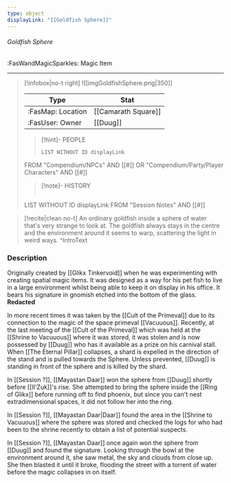 ```yaml
---
type: object
displayLink: "[[Goldfish Sphere]]"
---
```


###### Goldfish Sphere
<span class="sub2">:FasWandMagicSparkles: Magic Item</span>
___

> [!infobox|no-t right]
> ![[imgGoldfishSphere.png|350]]
>
> | Type | Stat |
> | ---- | ---- |
> | :FasMap: Location | [[Camarath Square]] |
> | :FasUser: Owner | [[Duug]] |
>
>>[!hint]- PEOPLE
>>```dataview
>>LIST WITHOUT ID displayLink
>FROM "Compendium/NPCs" AND [[#]] OR "Compendium/Party/Player Characters" AND [[#]]
>
>>[!note]- HISTORY
>>```dataview
>LIST WITHOUT ID displayLink
>FROM "Session Notes" AND [[#]]

> [!recite|clean no-t]
>	An ordinary goldfish inside a sphere of water that's very strange to look at. The goldfish always stays in the centre and the environment around it seems to warp, scattering the light in weird ways.
>^IntroText

### Description
Originally created by [[Glikx Tinkervoid]] when he was experimenting with creating spatial magic items. It was designed as a way for his pet fish to live in a large environment whilst being able to keep it on display in his office. It bears his signature in gnomish etched into the bottom of the glass. **Redacted**

In more recent times it was taken by the [[Cult of the Primeval]] due to its connection to the magic of the space primeval [[Vacuuous]]. Recently, at the last meeting of the [[Cult of the Primeval]] which was held at the [[Shrine to Vacuuous]] where it was stored, it was stolen and is now possessed by [[Duug]] who has it available as a prize on his carnival stall. When [[The Eternal Pillar]] collapses, a shard is expelled in the direction of the stand and is pulled towards the Sphere. Unless prevented, [[Duug]] is standing in front of the sphere and is killed by the shard.

In [[Session ?]], [[Mayastan Daar]] won the sphere from [[Duug]] shortly before [[Il'Zuk]]'s rise. She attempted to bring the sphere inside the [[Ring of Glikx]] before running off to find phoenix, but since you can't nest extradimensional spaces, it did not follow her into the ring.

In [[Session ?]], [[Mayastan Daar|Daar]] found the area in the [[Shrine to Vacuuous]] where the sphere was stored and checked the logs for who had been to the shrine recently to obtain a list of potential suspects.

In [[Session ?]], [[Mayastan Daar]] once again won the sphere from [[Duug]] and found the signature. Looking through the bowl at the environment around it, she saw metal, the sky and clouds from close up. She then blasted it until it broke, flooding the street with a torrent of water before the magic collapses in on itself.